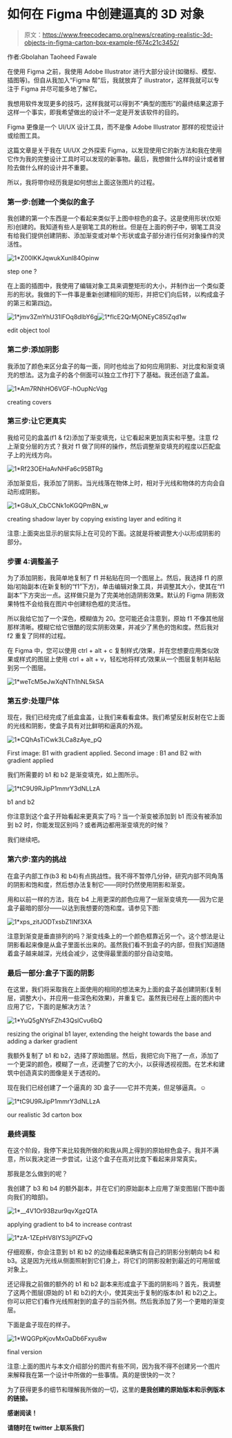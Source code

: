 # 如何在 Figma 中创建逼真的 3D 对象

> 原文：<https://www.freecodecamp.org/news/creating-realistic-3d-objects-in-figma-carton-box-example-f674c21c3452/>

作者:Gbolahan Taoheed Fawale

在使用 Figma 之前，我使用 Adobe Illustrator 进行大部分设计(如徽标、模型、插图等)。但自从我加入“Figma 帮”后，我就放弃了 illustrator，这样我就可以专注于 Figma 并尽可能多地了解它。

我想用软件发现更多的技巧，这样我就可以得到不“典型的图形”的最终结果这源于这样一个事实，即我希望做出的设计不一定是开发该软件的目的。

Figma 更像是一个 UI/UX 设计工具，而不是像 Adobe Illustrator 那样的视觉设计或绘图工具。

这篇文章是关于我在 UI/UX 之外探索 Figma，以发现使用它的新方法和我在使用它作为我的完整设计工具时可以发现的新事物。最后，我想做什么样的设计或者冒险去做什么样的设计并不重要。

所以，我将带你经历我是如何想出上面这张图片的过程。

### **第一步:创建一个类似的盒子**

我创建的第一个东西是一个看起来类似于上图中棕色的盒子。这是使用形状(仅矩形)创建的。我知道有些人是钢笔工具的粉丝。但是在上面的例子中，钢笔工具没有给我们提供创建阴影、添加渐变或对单个形状或盒子部分进行任何对象操作的灵活性。

![1*Z00lKKJqwukXunl84Opinw](img/946f8909fc65518f33aee80a45a98b62.png)

step one ?

在上面的插图中，我使用了编辑对象工具来调整矩形的大小，并制作出一个类似菱形的形状。我做的下一件事是重新创建相同的矩形，并把它们向后转，以构成盒子的第三和第四边。

![1*jmv3ZmYhU31lFOq8dIbY6g](img/f88c4d47ff867e41686fb87cc4c24674.png)![1*flcE2QrMjONEyC85lZqd1w](img/16df4ddfea9b12a6e9e59d199c30114d.png)

edit object tool

### **第二步:添加阴影**

我添加了颜色来区分盒子的每一面，同时也给出了如何应用阴影、对比度和渐变填充的想法。这为盒子的各个侧面可以独立工作打下了基础。我还创造了盒盖。

![1*Am7RNhHO6VGF-hOupNcVqg](img/5271cd8ba2c1c7dc276f5d2259616ec2.png)

creating covers

### **第三步:让它更真实**

我给可见的盒盖(f1 & f2)添加了渐变填充，让它看起来更加真实和平整。注意 f2 上渐变分层的方式？我对 f1 做了同样的操作，然后调整渐变填充的程度以匹配盒子上的光线方向。

![1*Rf23OEHaAvNHFa6c95BTRg](img/654a8278c59e0a4869d0994524301373.png)

添加渐变后，我添加了阴影。当光线落在物体上时，相对于光线和物体的方向会自动形成阴影。

![1*G8uX_CbCCNk1oKGQPmBN_w](img/959df435eb6980a49a0326dea4197207.png)

creating shadow layer by copying existing layer and editing it

注意:上面突出显示的层实际上在可见的下面。这就是将被调整大小以形成阴影的部分。

### **步骤 4:调整盖子**

为了添加阴影，我简单地复制了 f1 并粘贴在同一个图层上。然后，我选择 f1 的原始/初始副本(在新复制的“f1”下方)，单击编辑对象工具，并调整其大小，使其在“f1 副本”下方突出一点。这样做只是为了完美地创造阴影效果。默认的 Figma 阴影效果特性不会给我在图片中创建棕色框的灵活性。

所以我给它加了一个深色，模糊值为 20。您可能还会注意到，原始 f1 不像其他层那样清晰。模糊它给它很酷的现实阴影效果，并减少了黑色的饱和度。然后我对 f2 重复了同样的过程。

在 Figma 中，您可以使用 ctrl + alt + c 复制样式/效果，并在您想要应用类似效果或样式的图层上使用 ctrl + alt + v，轻松地将样式/效果从一个图层复制并粘贴到另一个图层。

![1*weTcM5eJwXqNTh1hNL5kSA](img/b2226610820b4bd3754284d9fd8aa07f.png)

### 第五步:处理尸体

现在，我们已经完成了纸盒盒盖，让我们来看看盒体。我们希望反射反射在它上面的光线和阴影，使盒子具有对比鲜明和逼真的外观。

![1*CQhAsTiCwk3LCa8zAye_pQ](img/e642e256aacc243b38723a32f317bd74.png)

First image: B1 with gradient applied. Second image : B1 and B2 with gradient applied

我们所需要的 b1 和 b2 是渐变填充，如上图所示。

![1*tC9U9RJipP1mmrY3dNLLzA](img/eb27fb7a0cd55be5b44c3800367aabbd.png)

b1 and b2

你注意到这个盒子开始看起来更真实了吗？当一个渐变被添加到 b1 而没有被添加到 b2 时，你能发现区别吗？或者两边都用渐变填充的时候？

我们继续吧。

### **第六步:室内的挑战**

在盒子内部工作(b3 和 b4)有点挑战性。我不得不暂停几分钟，研究内部不同角落的阴影和饱和度，然后想办法复制它——同时仍然使用阴影和渐变。

用和以前一样的方法，我在 b4 上用更深的颜色应用了一层渐变填充——因为它是盒子最暗的部分——以达到我想要的饱和度。请参见下图:

![1*xps_zitJODTxsbZ1INf3XA](img/61c491db2a708832d19eb15c2e7a4878.png)

注意到渐变是垂直排列的吗？渐变线条上的一个颜色框靠近另一个。这个想法是让阴影看起来像是从盒子里面长出来的。虽然我们看不到盒子的内部，但我们知道随着盒子越来越深，光线会减少，这使得最里面的部分自动变暗。

### 最后一部分:盒子下面的阴影

在这里，我们将采取我在上面使用的相同的想法来为上面的盒子盖创建阴影(复制层，调整大小，并应用一些深色和效果)，并重复它。虽然我已经在上面的图片中应用了它，下面的是解决方法？

![1*YuQ5gNYsFZh43QslCvu6bQ](img/88b8e364fd8e71cfdb11f109e0b8264f.png)

resizing the original b1 layer, extending the height towards the base and adding a darker gradient

我额外复制了 b1 和 b2，选择了原始图层。然后，我把它向下拖了一点，添加了一个更深的颜色，模糊了一点，还调整了它的大小，以获得透视视图。在艺术和建筑中创造真实的图像是关于透视的。

现在我们已经创建了一个逼真的 3D 盒子——它并不完美，但足够逼真。☺️

![1*tC9U9RJipP1mmrY3dNLLzA](img/eb27fb7a0cd55be5b44c3800367aabbd.png)

our realistic 3d carton box

### 最终调整

在这个阶段，我停下来比较我所做的和我从网上得到的原始棕色盒子。我并不满意，所以我决定进一步尝试，让这个盒子在高对比度下看起来非常真实。

那我是怎么做到的呢？

我创建了 b3 和 b4 的额外副本，并在它们的原始副本上应用了渐变图层(下图中面向我们的暗部)。

![1*__4V1Or93Bzur9qvXgzQTA](img/49872c20a166e5bd54e29e2a8e77a9d9.png)

applying gradient to b4 to increase contrast

![1*zA-1ZEpHV8IYS3jjPlZFvQ](img/1413cb453089776c57d491de88d2a6c6.png)

仔细观察，你会注意到 b1 和 b2 的边缘看起来确实有自己的阴影分别朝向 b4 和 b3。这是因为光线从侧面照射到它们身上，将它们的阴影投射到最近的可用层或对象上。

还记得我之前做的额外的 b1 和 b2 副本来形成盒子下面的阴影吗？首先，我调整了这两个图层(原始的 b1 和 b2)的大小，使其突出于复制的版本(b1 和 b2)之上。你可以把它们看作光线照射到的盒子的当前外侧。然后我添加了另一个更暗的渐变层。

下面是盒子现在的样子。

![1*WQGPpKjovMxOaDb6Fxyu8w](img/8a18db73c23e8d659ce1f8ed2fdce598.png)

final version

注意:上面的图片与本文介绍部分的图片有些不同，因为我不得不创建另一个图片来解释我在第一个设计中所做的一些事情。真的是很快的一次？

为了获得更多的细节和理解我所做的一切，这里的[](https://www.figma.com/file/KZPqES7QooFN0qsA20yX4I8o/3d-box)****是我创建的原始版本和示例版本的链接。****

****感谢阅读！****

****请随时在 twitter 上联系我们****